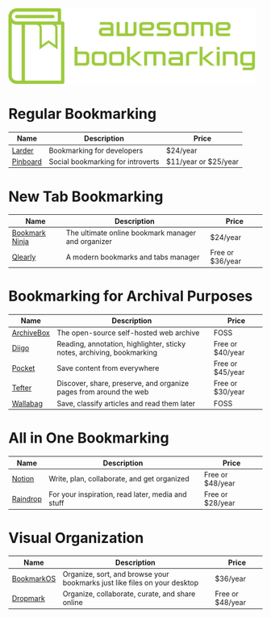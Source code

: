 <img src="logo.svg" height="150">

# Regular Bookmarking

| Name | Description | Price |
| - | - | - |
| [Larder](https://larder.io/) | Bookmarking for developers | $24/year |
| [Pinboard](https://pinboard.in/) | Social bookmarking for introverts | $11/year or $25/year |

# New Tab Bookmarking

| Name | Description | Price |
| - | - | - |
| [Bookmark Ninja](https://www.bookmarkninja.com/) | The ultimate online bookmark manager and organizer | $24/year |
| [Qlearly](https://qlearly.com/) | A modern bookmarks and tabs manager | Free or $36/year |

# Bookmarking for Archival Purposes

| Name | Description | Price |
| - | - | - |
| [ArchiveBox](https://archivebox.io/) | The open-source self-hosted web archive | FOSS |
| [Diigo](https://www.diigo.com/) | Reading, annotation, highlighter, sticky notes, archiving, bookmarking | Free or $40/year |
| [Pocket](https://getpocket.com/) | Save content from everywhere | Free or $45/year |
| [Tefter](https://tefter.io/) | Discover, share, preserve, and organize pages from around the web | Free or $30/year |
| [Wallabag](https://wallabag.org/en) | Save, classify articles and read them later | FOSS |

# All in One Bookmarking

| Name | Description | Price |
| - | - | - |
| [Notion](https://www.notion.so/) | Write, plan, collaborate, and get organized | Free or $48/year |
| [Raindrop](https://raindrop.io/) | For your inspiration, read later, media and stuff | Free or $28/year |

# Visual Organization

| Name | Description | Price |
| - | - | - |
| [BookmarkOS](https://bookmarkos.com/) | Organize, sort, and browse your bookmarks just like files on your desktop | $36/year |
| [Dropmark](https://www.dropmark.com/) | Organize, collaborate, curate, and share online | Free or $48/year |
